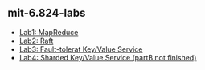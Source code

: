## mit-6.824-labs
 - [Lab1: MapReduce](https://pdos.csail.mit.edu/6.824/labs/lab-1.html)
 - [Lab2: Raft](https://pdos.csail.mit.edu/6.824/labs/lab-raft.html)
 - [Lab3: Fault-tolerat Key/Value Service](https://pdos.csail.mit.edu/6.824/labs/lab-kvraft.html)
 - [Lab4: Sharded Key/Value Service (partB not finished)](https://pdos.csail.mit.edu/6.824/labs/lab-shard.html)
